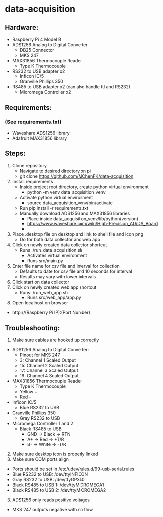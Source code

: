 # data-acquisition

## Hardware:
- Raspberry Pi 4 Model B
- ADS1256 Analog to Digital Converter
  - DB25 Connector
  - MKS 247
- MAX31856 Thermocouple Reader
  - Type K Thermocouple
- RS232 to USB adapter x2
  - Inficon IC/5
  - Granville Phillips 350
- RS485 to USB adapter x2 (can also handle ttl and RS232)
  - Micromega Controller x2

## Requirements:
### (See requirements.txt)
- Waveshare ADS1256 library
- Adafruit MAX31856 library

## Steps:
1. Clone repository
   - Navigate to desired directory on pi
   - git clone https://github.com/MChenFK/data-acquisition
1. Install requirements
   - Inside project root directory, create python virtual environment
     - python -m venv data_acquisition_venv
   - Activate python virtual environment
     - source data_acquisition_venv/bin/activate
   - Run pip install -r requirements.txt
   - Manually download ADS1256 and MAX31856 libraries
     - Place inside data_acquisition_venv/lib/python(version)
     - https://www.waveshare.com/wiki/High-Precision_AD/DA_Board
     - 
2. Place .desktop file on desktop and link to shell file and icon png
   - Do for both data collector and web app
3. Click on newly created data collector shortcut
   - Runs ./run_data_acquisition.sh
     - Activates virtual environment
     - Runs src/main.py
4. Enter file name for csv file and interval for collection
   - Defaults to date for csv file and 10 seconds for interval
   - Results may vary with lower intervals
5. Click start on data collector
6. Click on newly created web app shortcut
     - Runs ./run_web_app.sh
        - Runs src/web_app/app.py
7. Open localhost on browser
  - http://(Raspberry Pi IP):(Port Number)

## Troubleshooting:
1. Make sure cables are hooked up correctly
  - ADS1256 Analog to Digital Converter:
    - Pinout for MKS 247
    - 3: Channel 1 Scaled Output
    - 15: Channel 2 Scaled Output
    - 17: Channel 3 Scaled Output
    - 19: Channel 4 Scaled Output
  - MAX31856 Thermocouple Reader
    - Type K Thermocouple
    - Yellow +
    - Red -
  - Inficon IC/5
    - Blue RS232 to USB
  - Granville Phillips 350
    - Gray RS232 to USB
  - Micromega Controller 1 and 2
    - Black RS485 to USB
      - GND -> Black -> RTN
      - A+ -> Red -> +T/R
      - B- -> White -> -T/R
2. Make sure desktop icon is properly linked
3. Make sure COM ports align
  - Ports should be set in /etc/udev/rules.d/99-usb-serial.rules
  - Blue RS232 to USB: /dev/ttyINFICON
  - Gray RS232 to USB: /dev/ttyGP350
  - Black RS485 to USB 1: /dev/ttyMICROMEGA1
  - Black RS485 to USB 2: /dev/ttyMICROMEGA2
3. ADS1256 only reads positive voltages
  - MKS 247 outputs negative with no flow



